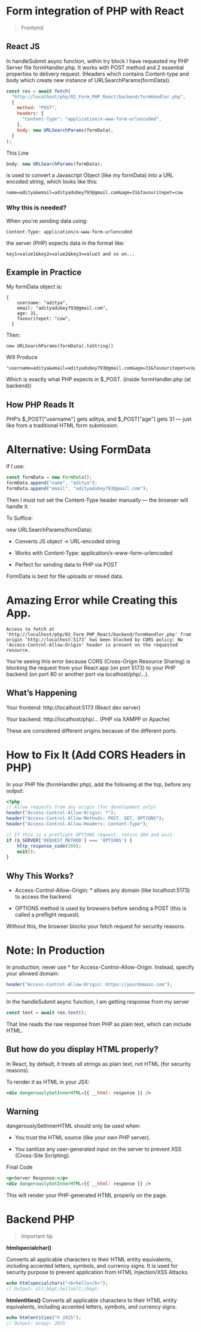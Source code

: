 # Form integration of PHP with React

> Frontend

## React JS

In handleSubmit async function, within try block I have requested my PHP Server file formHandler.php. It works with POST method and 2 essential properties to delivery request. (Headers which contains Content-type and body which create new instance of URLSearchParams(formData)).

```jsx
const res = await fetch(
  "http://localhost/php/02_Form_PHP_React/backend/formHandler.php",
  {
    method: "POST",
    headers: {
      "Content-Type": "application/x-www-form-urlencoded",
    },
    body: new URLSearchParams(formData),
  }
);
```

This Line

```jsx
body: new URLSearchParams(formData);
```

is used to convert a Javascript Object (like my formData) into a URL encoded string, which looks like this:

```
name=aditya&email=adityadubey793@gmail.com&age=31&favouritepet=cow
```

### Why this is needed?

When you're sending data using:

```
Content-Type: application/x-www-form-urlencoded
```

the server (PHP) expects data in the format like:

```
key1=value1&key2=value2&key3=value3 and so on...
```

## Example in Practice

My formData object is:

```
{
    username: "aditya",
    email: "adityadubey793@gmail.com",
    age: 31,
    favouritepet: "cow",
  }

```

Then:

```
new URLSearchParams(formData).toString()
```

Will Produce

```
"username=aditya&email=adityadubey793@gmail.com&age=31&favouritepet=cow"
```

Which is exactly what PHP expects in $\_POST. (inside formHandler.php (at backend))

## How PHP Reads It

PHP’s $\_POST["username"] gets aditya, and $\_POST["age"] gets 31 — just like from a traditional HTML form submission.

# Alternative: Using FormData

If I use:

```jsx
const formData = new FormData();
formData.append("name", "aditya");
formData.append("email", "adityadubey793@gmail.com");
```

Then I must not set the Content-Type header manually — the browser will handle it.

To Suffice:

new URLSearchParams(formData):

- Converts JS object → URL-encoded string

- Works with Content-Type: application/x-www-form-urlencoded

- Perfect for sending data to PHP via POST

FormData is best for file uploads or mixed data.

# Amazing Error while Creating this App.

```
Access to fetch at 'http://localhost/php/02_Form_PHP_React/backend/formHandler.php' from origin 'http://localhost:5173' has been blocked by CORS policy: No 'Access-Control-Allow-Origin' header is present on the requested resource.
```

You're seeing this error because CORS (Cross-Origin Resource Sharing) is blocking the request from your React app (on port 5173) to your PHP backend (on port 80 or another port via localhost/php/...).

## What’s Happening

Your frontend: http://localhost:5173 (React dev server)

Your backend: http://localhost/php/... (PHP via XAMPP or Apache)

These are considered different origins because of the different ports.

# How to Fix It (Add CORS Headers in PHP)

In your PHP file (formHandler.php), add the following at the top, before any output:

```php
<?php
// Allow requests from any origin (for development only)
header("Access-Control-Allow-Origin: *");
header("Access-Control-Allow-Methods: POST, GET, OPTIONS");
header("Access-Control-Allow-Headers: Content-Type");

// If this is a preflight OPTIONS request, return 200 and exit
if ($_SERVER['REQUEST_METHOD'] === 'OPTIONS') {
    http_response_code(200);
    exit();
}

```

## Why This Works?

- Access-Control-Allow-Origin: \* allows any domain (like localhost:5173) to access the backend.

- OPTIONS method is used by browsers before sending a POST (this is called a preflight request).

Without this, the browser blocks your fetch request for security reasons.

# Note: In Production

In production, never use \* for Access-Control-Allow-Origin. Instead, specify your allowed domain:

```php
header("Access-Control-Allow-Origin: https://yourdomain.com");
```

---

In the handleSubmit async function, I am getting response from my server

```jsx
const text = await res.text();
```

That line reads the raw response from PHP as plain text, which can include HTML.

## But how do you display HTML properly?

In React, by default, it treats all strings as plain text, not HTML (for security reasons).

To render it as HTML in your JSX:

```jsx
<div dangerouslySetInnerHTML={{ __html: response }} />
```

## Warning

dangerouslySetInnerHTML should only be used when:

- You trust the HTML source (like your own PHP server).

- You sanitize any user-generated input on the server to prevent XSS (Cross-Site Scripting).

Final Code

```jsx
<p>Server Response:</p>
<div dangerouslySetInnerHTML={{ __html: response }} />

```

This will render your PHP-generated HTML properly on the page.

# Backend PHP

> Important tip

**htmlspecialchar()**

Converts all applicable characters to their HTML entity equivalents, including accented letters, symbols, and currency signs.
It is used for security purpose to prevent application from HTML Injection/XSS Attacks.

```php
echo htmlspecialchars("<b>hello</b>");
// Output: &lt;b&gt;hello&lt;/b&gt;
```

**htmlentities()**
Converts all applicable characters to their HTML entity equivalents, including accented letters, symbols, and currency signs.

```php
echo htmlentities("© 2025");
// Output: &copy; 2025
```
